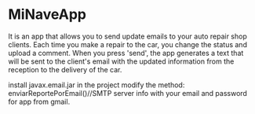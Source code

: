 # MiNaveApp
It is an app that allows you to send update emails to your auto repair shop clients. Each time you make a repair to the car, you change the status and upload a comment. When you press 'send', the app generates a text that will be sent to the client's email with the updated information from the reception to the delivery of the car.


install javax.email.jar in the project
modify the method: enviarReportePorEmail()//SMTP server info with your email and password for app from gmail.
